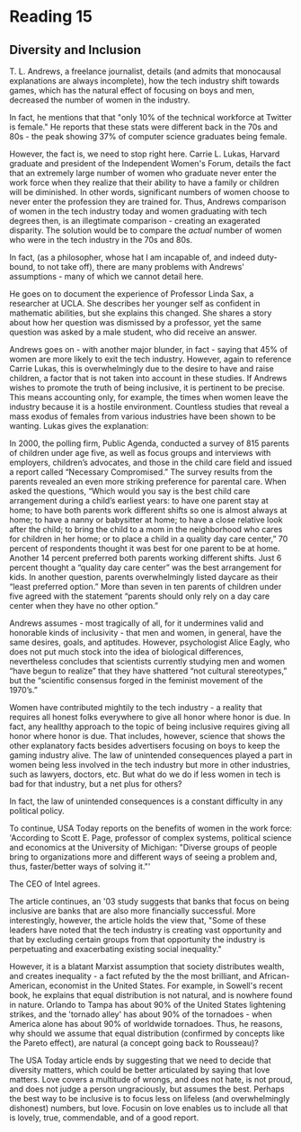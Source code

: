 # Reading 15

## Diversity and Inclusion

T. L. Andrews, a freelance journalist, details (and admits that monocausal explanations are always incomplete), how the tech industry shift towards games, which has the natural effect of focusing on boys and men, decreased the number of women in the industry.

In fact, he mentions that that "only 10% of the technical workforce at Twitter is female." He reports that these stats were different back in the 70s and 80s - the peak showing 37% of computer science graduates being female. 

However, the fact is, we need to stop right here. Carrie L. Lukas, Harvard graduate and president of the Independent Women's Forum, details the fact that an extremely large number of women who graduate never enter the work force when they realize that their ability to have a family or children will be diminished. In other words, significant numbers of women choose to never enter the profession they are trained for. Thus, Andrews comparison of women in the tech industry today and women graduating with tech degrees then, is an illegtimate comparison - creating an exagerated disparity. The solution would be to compare the *actual* number of women who were in the tech industry in the 70s and 80s. 

In fact, (as a philosopher, whose hat I am incapable of, and indeed duty-bound, to not take off), there are many problems with Andrews' assumptions - many of which we cannot detail here. 

He goes on to document the experience of Professor Linda Sax, a researcher at UCLA. She describes her younger self as confident in mathematic abilities, but she explains this changed. She shares a story about how her question was dismissed by a professor, yet the same question was asked by a male student, who did receive an answer. 

Andrews goes on - with another major blunder, in fact - saying that 45% of women are more likely to exit the tech industry. However, again to reference Carrie Lukas, this is overwhelmingly due to the desire to have and raise children, a factor that is not taken into account in these studies. If Andrews wishes to promote the truth of being inclusive, it is pertinent to be precise. This means accounting only, for example, the times when women leave the industry because it is a hostile environment. Countless studies that reveal a mass exodus of females from various industries have been shown to be wanting. Lukas gives the explanation:

In 2000, the polling firm, Public Agenda, conducted a survey of 815 parents of children under age five, as well
as focus groups and interviews with employers, children’s advocates, and those in the child care field and issued
a report called “Necessary Compromised.” The survey results from the parents revealed an even more striking
preference for parental care. When asked the questions, “Which would you say is the best child care
arrangement during a child’s earliest years: to have one parent stay at home; to have both parents work different
shifts so one is almost always at home; to have a nanny or babysitter at home; to have a close relative look after
the child; to bring the child to a mom in the neighborhood who cares for children in her home; or to place a child
in a quality day care center,” 70 percent of respondents thought it was best for one parent to be at home. Another
14 percent preferred both parents working different shifts. Just 6 percent thought a “quality day care center” was
the best arrangement for kids. In another question, parents overwhelmingly listed daycare as their “least
preferred option.” More than seven in ten parents of children under five agreed with the statement “parents
should only rely on a day care center when they have no other option.” 

Andrews assumes - most tragically of all, for it undermines valid and honorable kinds of inclusivity - that men and women, in general, have the same desires, goals, and aptitudes. However, psychologist Alice Eagly, who does not put much stock into the idea of biological differences, nevertheless concludes that scientists currently studying men and women “have begun to realize” that they have shattered “not cultural stereotypes,” but the “scientific consensus forged in the feminist movement of the 1970’s.”

Women have contributed mightily to the tech industry - a reality that requires all honest folks everywhere to give all honor where honor is due. In fact, any heallthy approach to the topic of being inclusive requires giving all honor where honor is due. That includes, however, science that shows the other explanatory facts besides advertisers focusing on boys to keep the gaming industry alive. The law of unintended consequences played a part in women being less involved in the tech industry but more in other industries, such as lawyers, doctors, etc. But what do we do if less women in tech is bad for that industry, but a net plus for others?

In fact, the law of unintended consequences is a constant difficulty in any political policy.

To continue, USA Today reports on the benefits of women in the work force: 'According to Scott E. Page, professor of complex systems, political science and economics at the University of Michigan: "Diverse groups of people bring to organizations more and different ways of seeing a problem and, thus, faster/better ways of solving it."'

The CEO of Intel agrees. 

The article continues, an '03 study suggests that banks that focus on being inclusive are banks that are also more financially successful. More interestingly, however, the article holds the view that, "Some of these leaders have noted that the tech industry is creating vast opportunity and that by excluding certain groups from that opportunity the industry is perpetuating and exacerbating existing social inequality."

However, it is a blatant Marxist assumption that society distributes wealth, and creates inequality - a fact refuted by the the most brilliant, and African-American, economist in the United States. For example, in Sowell's recent book, he explains that equal distribution is not natural, and is nowhere found in nature. Orlando to Tampa has about 90% of the United States lightening strikes, and the 'tornado alley' has about 90% of the tornadoes - when America alone has about 90% of worldwide tornadoes. Thus, he reasons, why should we assume that equal distribution (confirmed by concepts like the Pareto effect), are natural (a concept going back to Rousseau)?

The USA Today article ends by suggesting that we need to decide that diversity matters, which could be better articulated by saying that love matters. Love covers a multitude of wrongs, and does not hate, is not proud, and does not judge a person ungraciously, but assumes the best. Perhaps the best way to be inclusive is to focus less on lifeless (and overwhelmingly dishonest) numbers, but love. Focusin on love enables us to include all that is lovely, true, commendable, and of a good report.